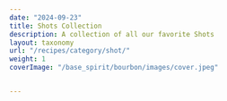 ```yaml
---
date: "2024-09-23"
title: Shots Collection
description: A collection of all our favorite Shots
layout: taxonomy
url: "/recipes/category/shot/"
weight: 1
coverImage: "/base_spirit/bourbon/images/cover.jpeg"


---
```


